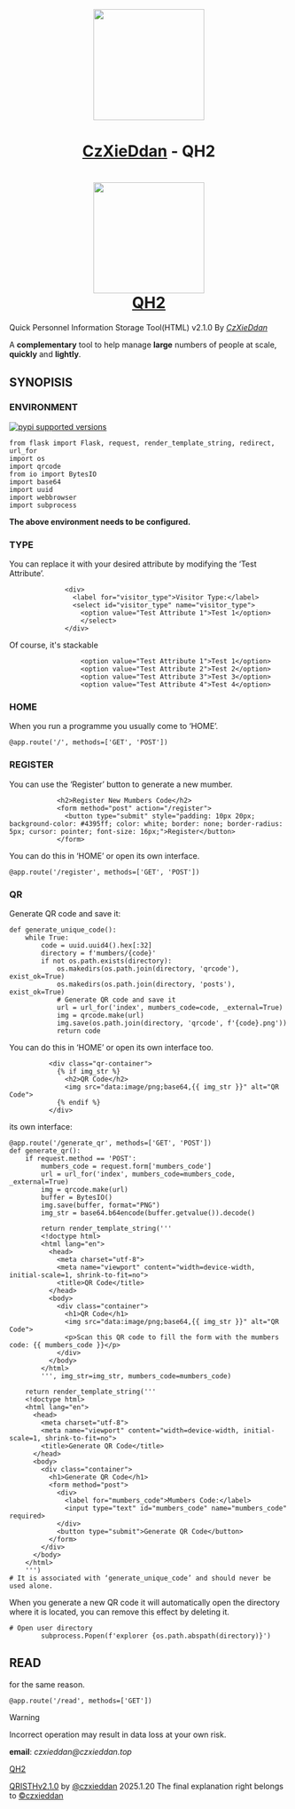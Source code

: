 <div align="center">
<!-- Title: -->
  <a href="https://github.com/czxieddan/">
    <img src="https://czxieddan.top/favicon.ico" height="200">
  </a>
  <h1><a href="https://github.com/czxieddan/">CzXieDdan</a> - QH2</h1>
</div>

 # <div align="center"><img src="GIKU.ico" height="200"><div align="center"><a href="https://github.com/czxieddan/QPIST-Quick-Personnel-Information-Storage-Tool/releases/tag/QH2">QH2</a> </div></div>
Quick Personnel Information Storage Tool(HTML) v2.1.0 By _[CzXieDdan](https://x.com/CzXieDdan)_

A **complementary** tool to help manage **large** numbers of people at scale, **quickly** and **lightly**.

## SYNOPISIS

### ENVIRONMENT
[![pypi supported versions](https://img.shields.io/pypi/pyversions/kubernetes.svg)](https://pypi.python.org/pypi/kubernetes)

```
from flask import Flask, request, render_template_string, redirect, url_for
import os
import qrcode
from io import BytesIO
import base64
import uuid
import webbrowser
import subprocess
```

**The above environment needs to be configured.**

### TYPE
You can replace it with your desired attribute by modifying the ‘Test Attribute’.

```
              <div>
                <label for="visitor_type">Visitor Type:</label>
                <select id="visitor_type" name="visitor_type">
                  <option value="Test Attribute 1">Test 1</option>
                  </select>
              </div>
```
Of course, it's stackable
```
                  <option value="Test Attribute 1">Test 1</option>
                  <option value="Test Attribute 2">Test 2</option>
                  <option value="Test Attribute 3">Test 3</option>
                  <option value="Test Attribute 4">Test 4</option>
```
### HOME
When you run a programme you usually come to ‘HOME’.
```
@app.route('/', methods=['GET', 'POST'])
```
### REGISTER
You can use the ‘Register’ button to generate a new mumber.
```
            <h2>Register New Mumbers Code</h2>
            <form method="post" action="/register">
              <button type="submit" style="padding: 10px 20px; background-color: #4395ff; color: white; border: none; border-radius: 5px; cursor: pointer; font-size: 16px;">Register</button>
            </form>
```
You can do this in ‘HOME’ or open its own interface.
```
@app.route('/register', methods=['GET', 'POST'])
```
### QR
Generate QR code and save it:
```
def generate_unique_code():
    while True:
        code = uuid.uuid4().hex[:32]
        directory = f'mumbers/{code}'
        if not os.path.exists(directory):
            os.makedirs(os.path.join(directory, 'qrcode'), exist_ok=True)
            os.makedirs(os.path.join(directory, 'posts'), exist_ok=True)
            # Generate QR code and save it
            url = url_for('index', mumbers_code=code, _external=True)
            img = qrcode.make(url)
            img.save(os.path.join(directory, 'qrcode', f'{code}.png'))
            return code
```
You can do this in ‘HOME’ or open its own interface too.
```
          <div class="qr-container">
            {% if img_str %}
              <h2>QR Code</h2>
              <img src="data:image/png;base64,{{ img_str }}" alt="QR Code">
            {% endif %}
          </div>
```
its own interface:
```
@app.route('/generate_qr', methods=['GET', 'POST'])
def generate_qr():
    if request.method == 'POST':
        mumbers_code = request.form['mumbers_code']
        url = url_for('index', mumbers_code=mumbers_code, _external=True)
        img = qrcode.make(url)
        buffer = BytesIO()
        img.save(buffer, format="PNG")
        img_str = base64.b64encode(buffer.getvalue()).decode()
        
        return render_template_string('''
        <!doctype html>
        <html lang="en">
          <head>
            <meta charset="utf-8">
            <meta name="viewport" content="width=device-width, initial-scale=1, shrink-to-fit=no">
            <title>QR Code</title>
          </head>
          <body>
            <div class="container">
              <h1>QR Code</h1>
              <img src="data:image/png;base64,{{ img_str }}" alt="QR Code">
              <p>Scan this QR code to fill the form with the mumbers code: {{ mumbers_code }}</p>
            </div>
          </body>
        </html>
        ''', img_str=img_str, mumbers_code=mumbers_code)
    
    return render_template_string('''
    <!doctype html>
    <html lang="en">
      <head>
        <meta charset="utf-8">
        <meta name="viewport" content="width=device-width, initial-scale=1, shrink-to-fit=no">
        <title>Generate QR Code</title>
      </head>
      <body>
        <div class="container">
          <h1>Generate QR Code</h1>
          <form method="post">
            <div>
              <label for="mumbers_code">Mumbers Code:</label>
              <input type="text" id="mumbers_code" name="mumbers_code" required>
            </div>
            <button type="submit">Generate QR Code</button>
          </form>
        </div>
      </body>
    </html>
    ''')
# It is associated with ‘generate_unique_code’ and should never be used alone.
```
When you generate a new QR code it will automatically open the directory where it is located, you can remove this effect by deleting it.
```
# Open user directory
        subprocess.Popen(f'explorer {os.path.abspath(directory)}')
```
## READ
for the same reason.
```
@app.route('/read', methods=['GET'])
```
> [!WARNING]
> Incorrect operation may result in data loss at your own risk.

**email**: _czxieddan@czxieddan.top_

[QH2](https://github.com/czxieddan/QPIST-Quick-Personnel-Information-Storage-Tool)

[QRISTHv2.1.0](https://github.com/czxieddan/QPIST-Quick-Personnel-Information-Storage-Tool/releases/tag/QH2) by [@czxieddan](https://www.czxieddan.top) 2025.1.20
The final explanation right belongs to [©czxieddan](https://www.czxieddan.top)
